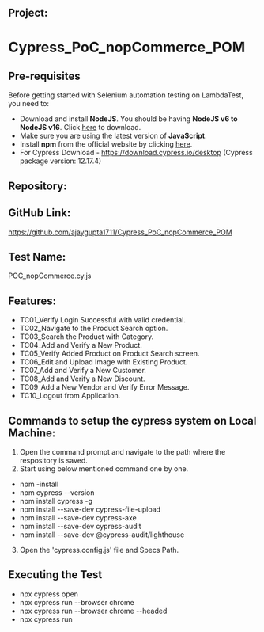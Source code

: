 ## Project: 
# Cypress_PoC_nopCommerce_POM


## Pre-requisites

Before getting started with Selenium automation testing on LambdaTest, you need to:

* Download and install **NodeJS**. You should be having **NodeJS v6 to NodeJS v16**. Click [here](https://nodejs.org/en/) to download.
* Make sure you are using the latest version of **JavaScript**.
* Install **npm** from the official website by clicking [here](https://www.npmjs.com/).
* For Cypress Download - https://download.cypress.io/desktop (Cypress package version: 12.17.4)


## Repository:
## GitHub Link:
https://github.com/ajaygupta1711/Cypress_PoC_nopCommerce_POM


## Test Name:
POC_nopCommerce.cy.js


## Features:
* TC01_Verify Login Successful with valid credential.
* TC02_Navigate to the Product Search option.
* TC03_Search the Product with Category.
* TC04_Add and Verify a New Product.
* TC05_Verify Added Product on Product Search screen.
* TC06_Edit and Upload Image with Existing Product.
* TC07_Add and Verify a New Customer.
* TC08_Add and Verify a New Discount.
* TC09_Add a New Vendor and Verify Error Message.
* TC10_Logout from Application.


## Commands to setup the cypress system on Local Machine:

1. Open the command prompt and navigate to the path where the respository is saved.
2. Start using below mentioned command one by one.

* npm -install
* npm cypress --version
* npm install cypress -g
* npm install --save-dev cypress-file-upload
* npm install --save-dev cypress-axe
* npm install --save-dev cypress-audit
* npm install --save-dev @cypress-audit/lighthouse

3. Open the 'cypress.config.js' file and Specs Path.


## Executing the Test

* npx cypress open
* npx cypress run --browser chrome
* npx cypress run --browser chrome --headed
* npx cypress run
